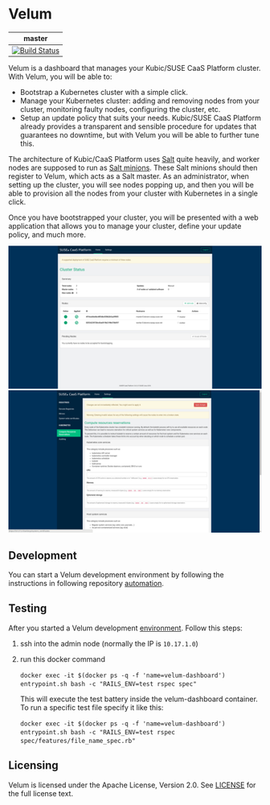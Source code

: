 # Velum

| master |
|--------|
| [![Build Status](https://travis-ci.org/kubic-project/velum.svg?branch=master)](https://travis-ci.org/kubic-project/velum) |

Velum is a dashboard that manages your Kubic/SUSE CaaS Platform cluster. With Velum, you will
be able to:

- Bootstrap a Kubernetes cluster with a simple click.
- Manage your Kubernetes cluster: adding and removing nodes from your cluster,
  monitoring faulty nodes, configuring the cluster, etc.
- Setup an update policy that suits your needs. Kubic/SUSE CaaS Platform already provides a
  transparent and sensible procedure for updates that guarantees no downtime,
  but with Velum you will be able to further tune this.

The architecture of Kubic/CaaS Platform uses [Salt](https://saltstack.com/) quite heavily,
and worker nodes are supposed to run as
[Salt minions](https://docs.saltstack.com/en/latest/ref/cli/salt-minion.html). These
Salt minions should then register to Velum, which acts as a Salt master. As an
administrator, when setting up the cluster, you will see nodes popping up, and
then you will be able to provision all the nodes from your cluster with Kubernetes
in a single click.

Once you have bootstrapped your cluster, you will be presented with a web
application that allows you to manage your cluster, define your update policy,
and much more.

![Velum Dashboard](https://raw.githubusercontent.com/kubic-project/community/master/assets/velum-dashboard.png)
![Velum Settings](https://raw.githubusercontent.com/kubic-project/community/master/assets/velum-settings.png)

## Development

You can start a Velum development environment by following the instructions in following repository [automation](https://github.com/kubic-project/automation).

## Testing

After you started a Velum development [environment](https://github.com/kubic-project/automation#caasp-devenv). Follow this steps:

1. ssh into the admin node (normally the IP is `10.17.1.0`)

2. run this docker command

    `docker exec -it $(docker ps -q -f 'name=velum-dashboard') entrypoint.sh bash -c "RAILS_ENV=test rspec spec"`

    This will execute the test battery inside the velum-dashboard container. To run a specific test file specify it like this:

    `docker exec -it $(docker ps -q -f 'name=velum-dashboard') entrypoint.sh bash -c "RAILS_ENV=test rspec spec/features/file_name_spec.rb"`

## Licensing

Velum is licensed under the Apache License, Version 2.0. See
[LICENSE](https://github.com/kubic-project/velum/blob/master/LICENSE) for the
full license text.
